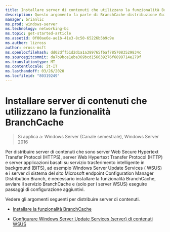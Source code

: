 ```yaml
---
title: Installare server di contenuti che utilizzano la funzionalità BranchCache
description: Questo argomento fa parte di BranchCache distribuzione Guide per Windows Server 2016, che illustra come distribuire BranchCache in modalità cache distribuita e ospitato per ottimizzare l'utilizzo della larghezza di banda WAN nelle succursali
manager: brianlic
ms.prod: windows-server
ms.technology: networking-bc
ms.topic: get-started-article
ms.assetid: 0f00ae6e-ae1b-41e3-8c50-65226b5b9c9e
ms.author: lizross
author: eross-msft
ms.openlocfilehash: dd02dff51d2d1a1a389765f6af7857083529834c
ms.sourcegitcommit: da7b9bce1eba369bcd156639276f6899714e279f
ms.translationtype: MT
ms.contentlocale: it-IT
ms.lasthandoff: 03/26/2020
ms.locfileid: "80319249"
---
```

# <a name="install-content-servers-that-use-the-branchcache-feature"></a>Installare server di contenuti che utilizzano la funzionalità BranchCache

>Si applica a: Windows Server (Canale semestrale), Windows Server 2016

Per distribuire server di contenuti che sono server Web Secure Hypertext Transfer Protocol (HTTPS), server Web Hypertext Transfer Protocol (HTTP) e server applicazioni basati su servizio trasferimento intelligente in background (BITS), ad esempio Windows Server Update Services ( WSUS) e i server di sistema del sito Microsoft endpoint Configuration Manager Distribution Branch, è necessario installare la funzionalità BranchCache, avviare il servizio BranchCache e (solo per i server WSUS) eseguire passaggi di configurazione aggiuntivi.  
  
Vedere gli argomenti seguenti per distribuire server di contenuti.  
  
-   [Installare la funzionalità BranchCache](Install-the-BranchCache-Feature.md)  
  
-   [Configurare Windows Server Update Services &#40;server&#41; di contenuti WSUS](configure-wsus-content-servers.md)  
  


